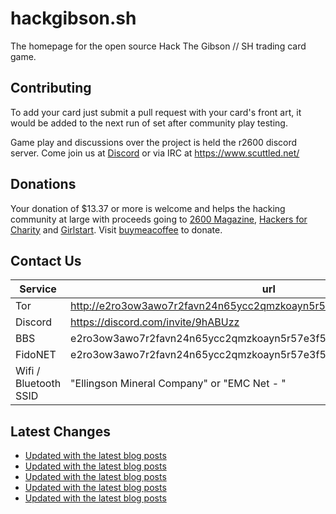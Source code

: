 # hackgibson.sh
The homepage for the open source Hack The Gibson // SH trading card game.


## Contributing

To add your card just submit a pull request with your card's front art, it would be added to the next run of set after community play testing.

Game play and discussions over the project is held the r2600 discord server. Come join us at [Discord](https://discord.com/invite/9hABUzz) or via IRC at https://www.scuttled.net/


## Donations

Your donation of $13.37 or more is welcome and helps the hacking community at large with proceeds going to [2600 Magazine](https://2600.com/), [Hackers for Charity](https://hackersforcharity.org) and [Girlstart](https://girlstart.org).  Visit [buymeacoffee](https://www.buymeacoffee.com/hackgibson.sh) to donate.


## Contact Us

Service | url
-|-
Tor | http://e2ro3ow3awo7r2favn24n65ycc2qmzkoayn5r57e3f56nvjwdcgg32ad.onion
Discord | https://discord.com/invite/9hABUzz
BBS | e2ro3ow3awo7r2favn24n65ycc2qmzkoayn5r57e3f56nvjwdcgg32ad.onion:23
FidoNET | e2ro3ow3awo7r2favn24n65ycc2qmzkoayn5r57e3f56nvjwdcgg32ad.onion:24554
Wifi / Bluetooth SSID | "Ellingson Mineral Company" or "EMC Net - <fidonet address>"

## Latest Changes
<!-- BLOG-POST-LIST:START -->
- [Updated with the latest blog posts](https://github.com/DFW2600/hackgibson.sh/commit/a369777ff29077b9f0bf8ce0468a66a63666bffc)
- [Updated with the latest blog posts](https://github.com/DFW2600/hackgibson.sh/commit/8eaa5d5cbd7ea29f676c5f1576c9884dbc711ac9)
- [Updated with the latest blog posts](https://github.com/DFW2600/hackgibson.sh/commit/3d713ee00f5d07095629b5dd20fb350d4e311eed)
- [Updated with the latest blog posts](https://github.com/DFW2600/hackgibson.sh/commit/2ac8238c07e458df7252ea2eb8a460432f0fe658)
- [Updated with the latest blog posts](https://github.com/DFW2600/hackgibson.sh/commit/0fff11fdf0aece101636e61dab46d8b610d7a848)
<!-- BLOG-POST-LIST:END -->
